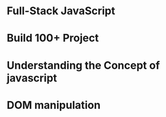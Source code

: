 # Full-Stack JavaScript 
# Build 100+ Project
# Understanding the Concept of javascript
# DOM manipulation
